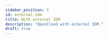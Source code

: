 ```yaml
---
sidebar_position: 3
id: external-idm
title: With external IDM
description: "OpenCloud with external IDM."
draft: true
---
```

